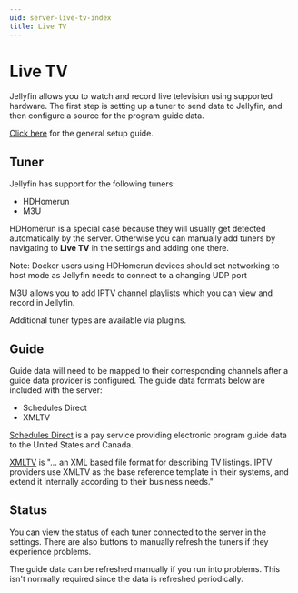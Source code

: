 ```yaml
---
uid: server-live-tv-index
title: Live TV
---
```


# Live TV

Jellyfin allows you to watch and record live television using supported hardware.  The first step is setting up a tuner to send data to Jellyfin, and then configure a source for the program guide data.

[Click here](xref:server-live-tv-setup-guide) for the general setup guide.

## Tuner

Jellyfin has support for the following tuners: 

  * HDHomerun
  * M3U

HDHomerun is a special case because they will usually get detected automatically by the server. Otherwise you can manually add tuners by navigating to **Live TV** in the settings and adding one there.

Note:  Docker users using HDHomerun devices should set networking to host mode as Jellyfin needs to connect to a changing UDP port

M3U allows you to add IPTV channel playlists which you can view and record in Jellyfin.

Additional tuner types are available via plugins.

## Guide

Guide data will need to be mapped to their corresponding channels after a guide data provider is configured.  The guide data formats below are included with the server:

  * Schedules Direct
  * XMLTV

[Schedules Direct](http://www.schedulesdirect.org) is a pay service providing electronic program guide data to the United States and Canada.

[XMLTV](http://wiki.xmltv.org/index.php/Main_Page) is "... an XML based file format for describing TV listings. IPTV providers use XMLTV as the base reference template in their systems, and extend it internally according to their business needs."

## Status

You can view the status of each tuner connected to the server in the settings. There are also buttons to manually refresh the tuners if they experience problems.

The guide data can be refreshed manually if you run into problems. This isn't normally required since the data is refreshed periodically. 

